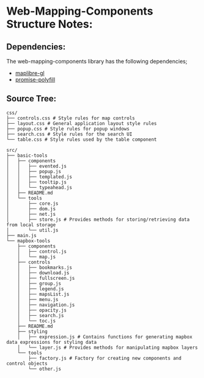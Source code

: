 # Web-Mapping-Components Structure Notes:

## Dependencies:
The web-mapping-components library has the following dependencies;

* [maplibre-gl](https://www.npmjs.com/package/maplibre-gl)
* [promise-polyfill](https://www.npmjs.com/package/promise-polyfill)

## Source Tree:
```
css/
├── controls.css # Style rules for map controls 
├── layout.css # General application layout style rules
├── popup.css # Style rules for popup windows
├── search.css # Style rules for the search UI
└── table.css # Style rules used by the table component

src/
├── basic-tools
│   ├── components
│   │   ├── evented.js
│   │   ├── popup.js
│   │   ├── templated.js
│   │   ├── tooltip.js
│   │   └── typeahead.js
│   ├── README.md
│   └── tools
│       ├── core.js
│       ├── dom.js
│       ├── net.js
│       ├── store.js # Provides methods for storing/retrieving data from local storage
│       └── util.js
├── main.js
└── mapbox-tools
    ├── components
    │   ├── control.js
    │   └── map.js
    ├── controls
    │   ├── bookmarks.js
    │   ├── download.js
    │   ├── fullscreen.js
    │   ├── group.js
    │   ├── legend.js
    │   ├── mapsList.js
    │   ├── menu.js
    │   ├── navigation.js
    │   ├── opacity.js
    │   ├── search.js
    │   └── toc.js
    ├── README.md
    ├── styling
    │   ├── expression.js # Contains functions for generating mapbox data expressions for styling data
    │   └── layer.js # Provides methods for manipulating mapbox layers
    └── tools
        ├── factory.js # Factory for creating new components and control objects
        └── other.js
```
